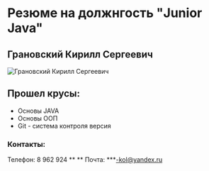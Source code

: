 # Резюме на должнгость "Junior Java" 

## Грановский Кирилл Сергеевич
![Грановский Кирилл Сергеевич](https://downloader.disk.yandex.ru/preview/c7278b8cc913e4770bcbb9260e9e1ac9d9604780cb206788e88dd63279c669c7/661e9190/dyR7JSUzYjIEBX1gKdFPaq9fAdw5pJW6mcd-hxykaM7oLW3dhwkQ41fxjr7Xz-_8ZZLfmsKggl5vIxfqzcK0Lw%3D%3D?uid=0&filename=IMG_8949.JPG&disposition=inline&hash=&limit=0&content_type=image%2Fjpeg&owner_uid=0&tknv=v2&size=2048x2048)


## Прошел крусы:
- Основы JAVA
- Основы ООП
- Git - система контроля версия

### Контакты:
Телефон: 8 962 924 ** **
Почта: ***-kol@yandex.ru
